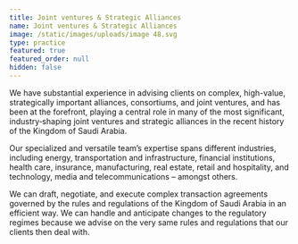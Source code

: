 ```yaml
---
title: Joint ventures & Strategic Alliances
name: Joint ventures & Strategic Alliances
image: /static/images/uploads/image 48.svg
type: practice
featured: true
featured_order: null
hidden: false
---
```

We have substantial experience in advising clients on complex, high-value, strategically important alliances, consortiums, and joint ventures, and has been at the forefront, playing a central role in many of the most significant, industry‑shaping joint ventures and strategic alliances in the recent history of the Kingdom of Saudi Arabia.

Our specialized and versatile team’s expertise spans different industries, including energy, transportation and infrastructure, financial institutions, health care, insurance, manufacturing, real estate, retail and hospitality, and technology, media and telecommunications – amongst others.

We can draft, negotiate, and execute complex transaction agreements governed by the rules and regulations of the Kingdom of Saudi Arabia in an efficient way. We can handle and anticipate changes to the regulatory regimes because we advise on the very same rules and regulations that our clients then deal with.

